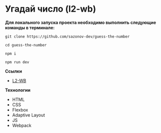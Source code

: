 # Угадай число (l2-wb)

**Для локального запуска проекта необходимо выполнить следующие команды в терминале:**
```
git clone https://github.com/sazonov-dev/guess-the-number
```
```
cd guess-the-number
```
```
npm i
```
```
npm run dev
```

**Ссылки**

* [L2-WB](https://sazonov-dev.github.io/guess-the-number/)

**Технологии**

* HTML
* CSS
* Flexbox
* Adaptive Layout
* JS
* Webpack
